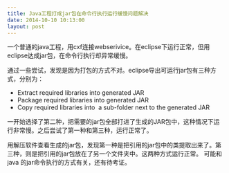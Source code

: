 ```yaml
---
title: Java工程打成jar包在命令行执行运行缓慢问题解决
date: 2014-10-10 10:13:00
layout: post
---
```


一个普通的java工程，用cxf连接webserivice。在eclipse下运行正常，但用eclipse达成jar包，在命令行执行却异常缓慢。

通过一些尝试，发现是因为打包的方式不对。eclipse导出可运行jar包有三种方式，分别为：
- Extract required libraries into generated JAR
- Package required libraries into generated JAR
- Copy required libraries into  a sub-folder next to the generated JAR

一开始选择了第二种，把需要的jar包全部打进了生成的JAR包中，这种情况下运行非常慢。之后尝试了第一种和第三种，运行正常了。

用解压软件查看生成的jar包，发现第一种是把引用的jar包中的类提取出来了。第三种，则是把引用的jar包放在了另一个文件夹中。这两种方式运行正常。
可能和java 的jar命令执行的方式有关，还有待考证。

